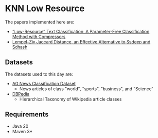 # KNN Low Resource

The papers implemented here are:
- [“Low-Resource” Text Classification: A Parameter-Free Classification
  Method with Compressors](https://aclanthology.org/2023.findings-acl.426.pdf)
- [Lempel-Ziv Jaccard Distance, an Effective Alternative to Ssdeep and Sdhash](https://arxiv.org/pdf/1708.03346.pdf)

## Datasets

The datasets used to this day are:
- [AG News Classification Dataset](https://www.kaggle.com/datasets/amananandrai/ag-news-classification-dataset)
  - News articles of class "world", "sports", "business", and "Science"
- [DBPedia](https://www.kaggle.com/datasets/amananandrai/ag-news-classificathttps://www.kaggle.com/datasets/danofer/dbpedia-classes)
  - Hierarchical Taxonomy of Wikipedia article classes


## Requirements
- Java 20
- Maven 3+